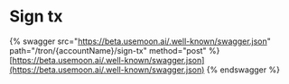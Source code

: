 # Sign tx

{% swagger src="https://beta.usemoon.ai/.well-known/swagger.json" path="/tron/{accountName}/sign-tx" method="post" %}
[https://beta.usemoon.ai/.well-known/swagger.json](https://beta.usemoon.ai/.well-known/swagger.json)
{% endswagger %}
